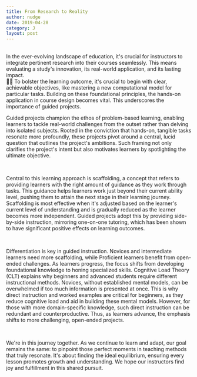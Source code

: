 ```yaml
---
title: From Research to Reality
author: nudge
date: 2019-04-28
category: J
layout: post
---
```

<br>
In the ever-evolving landscape of education, it's crucial for instructors to integrate pertinent research into their courses seamlessly. This means evaluating a study's innovation, its real-world application, and its lasting impact.
<br>
 🧗‍♀️ To bolster the learning outcome, it's crucial to begin with clear, achievable objectives, like mastering a new computational model for particular tasks.   Building on these foundational principles, the hands-on application in course design becomes vital. This underscores the importance of guided projects.
 
<br>

Guided projects champion the ethos of problem-based learning, enabling learners to tackle real-world challenges from the outset rather than delving into isolated subjects. Rooted in the conviction that hands-on, tangible tasks resonate more profoundly, these projects pivot around a central, lucid question that outlines the project's ambitions. Such framing not only clarifies the project's intent but also motivates learners by spotlighting the ultimate objective.

<br>

Central to this learning approach is scaffolding, a concept that refers to providing learners with the right amount of guidance as they work through tasks. This guidance helps learners work just beyond their current ability level, pushing them to attain the next stage in their learning journey. Scaffolding is most effective when it's adjusted based on the learner's current level of understanding and is gradually reduced as the learner becomes more independent. Guided projects adopt this by providing side-by-side instruction, mirroring one-on-one tutoring, which has been shown to have significant positive effects on learning outcomes.

<br>

Differentiation is key in guided instruction. Novices and intermediate learners need more scaffolding, while Proficient learners benefit from open-ended challenges. As learners progress, the focus shifts from developing foundational knowledge to honing specialized skills. Cognitive Load Theory (CLT) explains why beginners and advanced students require different instructional methods. Novices, without established mental models, can be overwhelmed if too much information is presented at once. This is why direct instruction and worked examples are critical for beginners, as they reduce cognitive load and aid in building these mental models. However, for those with more domain-specific knowledge, such direct instruction can be redundant and counterproductive. Thus, as learners advance, the emphasis shifts to more challenging, open-ended projects.

<br>

We're in this journey together. As we continue to learn and adapt, our goal remains the same: to pinpoint those perfect moments in teaching methods that truly resonate. It's about finding the ideal equilibrium, ensuring every lesson promotes growth and understanding. We hope our instructors find joy and fulfillment in this shared pursuit.


<br>
<br>
